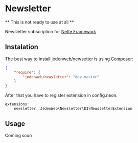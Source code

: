 # Newsletter

** This is not ready to use at all **

Newsletter subscription for [Nette Framework](http://nette.org/)

## Instalation

The best way to install jedenweb/newsetter is using  [Composer](http://getcomposer.org/):


```json
{
	"require": {
		"jedenweb/newsletter": "dev-master"
	}
}
```

After that you have to register extension in config.neon.

```neon
extensions:
	newsletter: JedenWeb\Newsletter\DI\NewsletterExtension
```

## Usage

Coming soon
